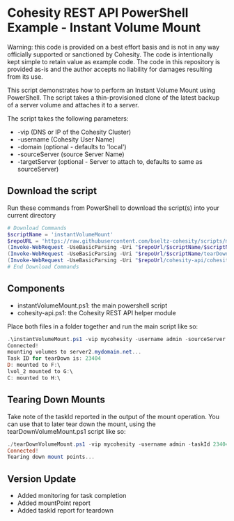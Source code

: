 # Cohesity REST API PowerShell Example - Instant Volume Mount

Warning: this code is provided on a best effort basis and is not in any way officially supported or sanctioned by Cohesity. The code is intentionally kept simple to retain value as example code. The code in this repository is provided as-is and the author accepts no liability for damages resulting from its use.

This script demonstrates how to perform an Instant Volume Mount using PowerShell. The script takes a thin-provisioned clone of the latest backup of a server volume and attaches it to a server.

The script takes the following parameters:

- -vip (DNS or IP of the Cohesity Cluster)
- -username (Cohesity User Name)
- -domain (optional - defaults to 'local')
- -sourceServer (source Server Name)
- -targetServer (optional - Server to attach to, defaults to same as sourceServer)

## Download the script

Run these commands from PowerShell to download the script(s) into your current directory

```powershell
# Download Commands
$scriptName = 'instantVolumeMount'
$repoURL = 'https://raw.githubusercontent.com/bseltz-cohesity/scripts/master/powershell'
(Invoke-WebRequest -UseBasicParsing -Uri "$repoUrl/$scriptName/$scriptName.ps1").content | Out-File "$scriptName.ps1"; (Get-Content "$scriptName.ps1") | Set-Content "$scriptName.ps1"
(Invoke-WebRequest -UseBasicParsing -Uri "$repoUrl/$scriptName/tearDownVolumeMount.ps1").content | Out-File "tearDownVolumeMount.ps1"; (Get-Content "tearDownVolumeMount.ps1") | Set-Content "tearDownVolumeMount.ps1"
(Invoke-WebRequest -UseBasicParsing -Uri "$repoUrl/cohesity-api/cohesity-api.ps1").content | Out-File cohesity-api.ps1; (Get-Content cohesity-api.ps1) | Set-Content cohesity-api.ps1
# End Download Commands
```

## Components

* instantVolumeMount.ps1: the main powershell script
* cohesity-api.ps1: the Cohesity REST API helper module

Place both files in a folder together and run the main script like so:

```powershell
.\instantVolumeMount.ps1 -vip mycohesity -username admin -sourceServer server1.mydomain.net -targetServer server2.mydomain.net
Connected!
mounting volumes to server2.mydomain.net...
Task ID for tearDown is: 23404
D: mounted to F:\
lvol_2 mounted to G:\
C: mounted to H:\
```

## Tearing Down Mounts

Take note of the taskId reported in the output of the mount operation. You can use that to later tear down the mount, using the tearDownVolumeMount.ps1 script like so:

```powershell
./tearDownVolumeMount.ps1 -vip mycohesity -username admin -taskId 23404
Connected!
Tearing down mount points...
```

## Version Update

- Added monitoring for task completion
- Added mountPoint report
- Added taskId report for teardown
